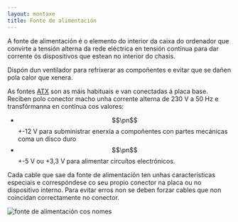 ```yaml
---
layout: montaxe
title: Fonte de alimentación
---
```


A fonte de alimentación é o elemento do interior da caixa do ordenador que convirte a tensión alterna da rede eléctrica en tensión contínua para dar corrente ós dispositivos que estean no interior do chasis.

Dispón dun ventilador para refrixerar as compoñentes e evitar que se dañen pola calor que xenera.

As fontes [ATX]({{site.url}}/placa/00factorforma) son as máis habituais e van conectadas á placa base. Reciben polo conector macho unha corrente alterna de 230 V a 50 Hz e transfórmanna en contínua cos valores:

* $$\pn$$ +-12 V para subministrar enerxía a compoñentes con partes mecánicas coma un disco duro
* $$\pn$$+-5 V ou +3,3 V para alimentar circuítos electrónicos.

Cada cable que sae da fonte de alimentación ten unhas características especiais e correspóndese co seu propio conector na  placa ou no dispositivo interno. Para evitar erros non se deben forzar cables que non coincidan correctamente no conector.

![fonte de alimentación cos nomes]({{site.baseurl}}/imaxes/alimentar.jpg)

